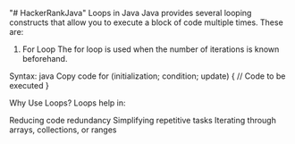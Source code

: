 "# HackerRankJava" 
Loops in Java
Java provides several looping constructs that allow you to execute a block of code multiple times. These are:

1. For Loop
The for loop is used when the number of iterations is known beforehand.

Syntax:
java
Copy code
for (initialization; condition; update) {
    // Code to be executed
}

Why Use Loops?
Loops help in:

Reducing code redundancy
Simplifying repetitive tasks
Iterating through arrays, collections, or ranges
